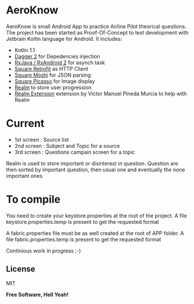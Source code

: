 # AeroKnow

AeroKnow is small Android App to practice Airline Pilot theorical questions.
The project has been started as Proof-Of-Concept to test development with Jetbrain Koltin language for Android.
It includes:
  - Kotlin 1.1
  - [Dagger 2][dagger] for Depedencies injection
  - [RxJava / RxAndroid 2][rxLink] for asynch task
  - [Square Retrofit][retrofitLink] as HTTP Client
  - [Square Moshi][moshiLink] for JSON parsing
  - [Square Picasso][picassoLink] for Image display
  - [Realm][realmLink] to store user progression
  - [Realm Extension][realmExtLink] extension by Víctor Manuel Pineda Murcia to help with Realm

# Current
  - 1st screen : Source list
  - 2nd screen : Subject and Topic for a source
  - 3rd screen : Questions campain screen for a topic

Realm is used to store important or disinterest in question. Question are then sorted by important question, then usual one and eventually the none important ones

# To compile
You need to create your keystore.properties at the root of the project. A file keystore.properties.temp is present to get the requested format

A fabric.properties file must be as well created at the root of APP folder. A file fabric.properties.temp is present to get the requested format

Continious work in progress ;-)

License
----

MIT

**Free Software, Hell Yeah!**

[//]: # (These are reference links used in the body of this note and get stripped out when the markdown processor does its job. There is no need to format nicely because it shouldn't be seen. Thanks SO - http://stackoverflow.com/questions/4823468/store-comments-in-markdown-syntax)

   [rxLink]: <https://github.com/ReactiveX/RxAndroid>
   [dagger]: <https://google.github.io/dagger/>
   [retrofitLink]: <http://square.github.io/retrofit/>
   [moshiLink]: <https://github.com/square/moshi>
   [picassoLink]: <https://github.com/square/picasso>
   [realmLink]: <https://realm.io/>
   [realmExtLink]: <https://github.com/vicpinm/Kotlin-Realm-Extensions>

